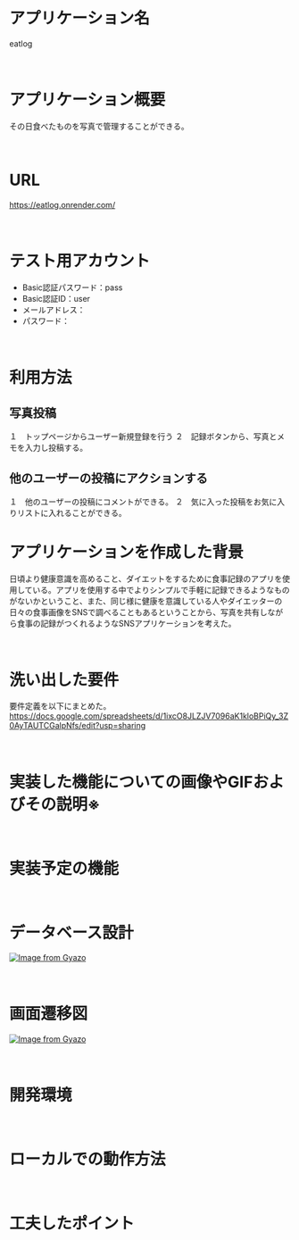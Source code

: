 # アプリケーション名
eatlog

<br>

# アプリケーション概要
その日食べたものを写真で管理することができる。

<br>

# URL
https://eatlog.onrender.com/

<br>

# テスト用アカウント
* Basic認証パスワード：pass
* Basic認証ID：user
* メールアドレス：
* パスワード：

<br>

# 利用方法
## 写真投稿
１　トップページからユーザー新規登録を行う
２　記録ボタンから、写真とメモを入力し投稿する。

## 他のユーザーの投稿にアクションする
１　他のユーザーの投稿にコメントができる。
２　気に入った投稿をお気に入りリストに入れることができる。

# アプリケーションを作成した背景
日頃より健康意識を高めること、ダイエットをするために食事記録のアプリを使用している。アプリを使用する中でよりシンプルで手軽に記録できるようなものがないかということ、また、同じ様に健康を意識している人やダイエッターの日々の食事画像をSNSで調べることもあるということから、写真を共有しながら食事の記録がつくれるようなSNSアプリケーションを考えた。

<br>

# 洗い出した要件
要件定義を以下にまとめた。
https://docs.google.com/spreadsheets/d/1ixcO8JLZJV7096aK1kloBPiQy_3Z0AyTAUTCGalpNfs/edit?usp=sharing

<br>

# 実装した機能についての画像やGIFおよびその説明※
<!-- ※実装後記載
実装した機能について、それぞれどのような特徴があるのかを列挙する形で記載。画像はGyazoで、GIFはGyazoGIFで撮影すること。 -->

<br>

# 実装予定の機能
<!-- ※実装後記載
洗い出した要件の中から、今後実装予定の機能がある場合は、その機能を記載。 -->

<br>

# データベース設計
[![Image from Gyazo](https://i.gyazo.com/6c6038fa2052b63f39bb10285621f3af.png)](https://gyazo.com/6c6038fa2052b63f39bb10285621f3af)

<br>

# 画面遷移図
[![Image from Gyazo](https://i.gyazo.com/e8ab12455151d1be3c7ca59be58ff2dc.png)](https://gyazo.com/e8ab12455151d1be3c7ca59be58ff2dc)

<br>

# 開発環境
<!-- ※実装後記載
使用した言語・サービスを記載。 -->

<br>

# ローカルでの動作方法
<!-- ※実装後記載
git cloneしてから、ローカルで動作をさせるまでに必要なコマンドを記載。 -->

<br>

# 工夫したポイント
<!-- ※実装後記載
制作背景・使用技術・開発方法・タスク管理など、企業へＰＲしたい事柄を記載。
改善点	より改善するとしたらどこか、それはどのようにしてやるのか。
制作時間	アプリケーションを制作するのにかけた時間。 -->